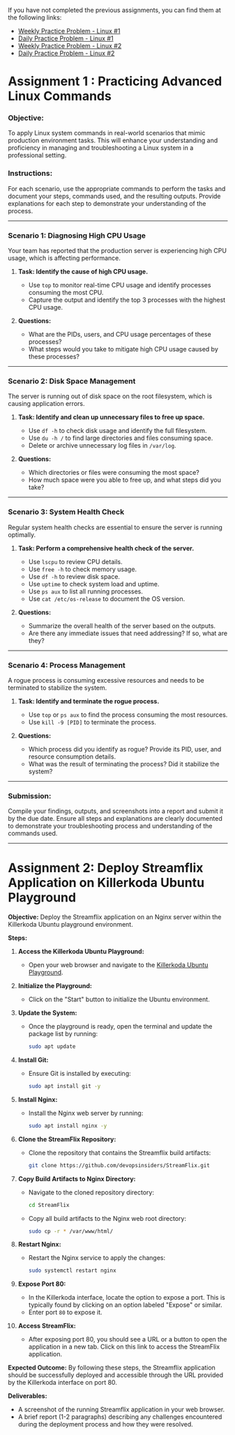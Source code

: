 If you have not completed the previous assignments, you can find them at the following links:

- [Weekly Practice Problem - Linux #1](https://github.com/devopsinsiders/azure-devsecops-batch-16/blob/main/Assignments/01.WeeklyPracticeProblem-Linux%231.md)
- [Daily Practice Problem - Linux #1](https://github.com/devopsinsiders/azure-devsecops-batch-16/blob/main/Assignments/02.DailyPracticeProblem-Linux%231.md)
- [Weekly Practice Problem - Linux #2](https://github.com/devopsinsiders/azure-devsecops-batch-16/blob/main/Assignments/03.WeeklyPracticeProblem-Linux%232.md)
- [Daily Practice Problem - Linux #2](https://github.com/devopsinsiders/azure-devsecops-batch-16/blob/main/Assignments/04.DailyPracticeProblem-Linux%232.md)

# Assignment 1 : Practicing Advanced Linux Commands

### Objective:
To apply Linux system commands in real-world scenarios that mimic production environment tasks. This will enhance your understanding and proficiency in managing and troubleshooting a Linux system in a professional setting.

### Instructions:
For each scenario, use the appropriate commands to perform the tasks and document your steps, commands used, and the resulting outputs. Provide explanations for each step to demonstrate your understanding of the process.

---

### Scenario 1: Diagnosing High CPU Usage

Your team has reported that the production server is experiencing high CPU usage, which is affecting performance. 

1. **Task: Identify the cause of high CPU usage.**
   - Use `top` to monitor real-time CPU usage and identify processes consuming the most CPU.
   - Capture the output and identify the top 3 processes with the highest CPU usage.

2. **Questions:**
   - What are the PIDs, users, and CPU usage percentages of these processes?
   - What steps would you take to mitigate high CPU usage caused by these processes?

---

### Scenario 2: Disk Space Management

The server is running out of disk space on the root filesystem, which is causing application errors.

1. **Task: Identify and clean up unnecessary files to free up space.**
   - Use `df -h` to check disk usage and identify the full filesystem.
   - Use `du -h /` to find large directories and files consuming space.
   - Delete or archive unnecessary log files in `/var/log`.

2. **Questions:**
   - Which directories or files were consuming the most space?
   - How much space were you able to free up, and what steps did you take?

---

### Scenario 3: System Health Check

Regular system health checks are essential to ensure the server is running optimally.

1. **Task: Perform a comprehensive health check of the server.**
   - Use `lscpu` to review CPU details.
   - Use `free -h` to check memory usage.
   - Use `df -h` to review disk space.
   - Use `uptime` to check system load and uptime.
   - Use `ps aux` to list all running processes.
   - Use `cat /etc/os-release` to document the OS version.

2. **Questions:**
   - Summarize the overall health of the server based on the outputs.
   - Are there any immediate issues that need addressing? If so, what are they?

---

### Scenario 4: Process Management

A rogue process is consuming excessive resources and needs to be terminated to stabilize the system.

1. **Task: Identify and terminate the rogue process.**
   - Use `top` or `ps aux` to find the process consuming the most resources.
   - Use `kill -9 [PID]` to terminate the process.

2. **Questions:**
   - Which process did you identify as rogue? Provide its PID, user, and resource consumption details.
   - What was the result of terminating the process? Did it stabilize the system?

---

### Submission:
Compile your findings, outputs, and screenshots into a report and submit it by the due date. Ensure all steps and explanations are clearly documented to demonstrate your troubleshooting process and understanding of the commands used.

---

# Assignment 2: Deploy Streamflix Application on Killerkoda Ubuntu Playground

**Objective:**
Deploy the Streamflix application on an Nginx server within the Killerkoda Ubuntu playground environment.

**Steps:**

1. **Access the Killerkoda Ubuntu Playground:**
   - Open your web browser and navigate to the [Killerkoda Ubuntu Playground](https://killercoda.com/playgrounds/scenario/ubuntu).

2. **Initialize the Playground:**
   - Click on the "Start" button to initialize the Ubuntu environment.

3. **Update the System:**
   - Once the playground is ready, open the terminal and update the package list by running:
     ```sh
     sudo apt update
     ```

4. **Install Git:**
   - Ensure Git is installed by executing:
     ```sh
     sudo apt install git -y
     ```

5. **Install Nginx:**
   - Install the Nginx web server by running:
     ```sh
     sudo apt install nginx -y
     ```

6. **Clone the StreamFlix Repository:**
   - Clone the repository that contains the Streamflix build artifacts:
     ```sh
     git clone https://github.com/devopsinsiders/StreamFlix.git
     ```

7. **Copy Build Artifacts to Nginx Directory:**
   - Navigate to the cloned repository directory:
     ```sh
     cd StreamFlix
     ```
   - Copy all build artifacts to the Nginx web root directory:
     ```sh
     sudo cp -r * /var/www/html/
     ```

8. **Restart Nginx:**
   - Restart the Nginx service to apply the changes:
     ```sh
     sudo systemctl restart nginx
     ```

9. **Expose Port 80:**
    - In the Killerkoda interface, locate the option to expose a port. This is typically found by clicking on an option labeled "Expose" or similar. 
    - Enter port `80` to expose it.

10. **Access StreamFlix:**
    - After exposing port 80, you should see a URL or a button to open the application in a new tab. Click on this link to access the StreamFlix application.

**Expected Outcome:**
By following these steps, the Streamflix application should be successfully deployed and accessible through the URL provided by the Killerkoda interface on port 80.

**Deliverables:**
- A screenshot of the running Streamflix application in your web browser.
- A brief report (1-2 paragraphs) describing any challenges encountered during the deployment process and how they were resolved.